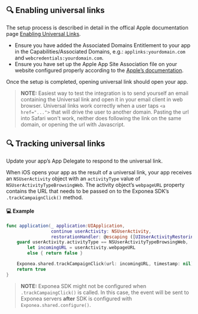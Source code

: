 ## 🔍 Enabling universal links
The setup process is described in detail in the offical Apple documentation page [Enabling Universal Links](https://developer.apple.com/documentation/uikit/inter-process_communication/allowing_apps_and_websites_to_link_to_your_content/enabling_universal_links).

- Ensure you have added the Associated Domains Entitlement to your app in the Capabilities/Associated Domains, e.g.: `applinks:yourdomain.com` and `webcredentials:yourdomain.com`.
- Ensure you have set up the Apple App Site Association file on your website configured properly according to the [Apple’s documentation](https://developer.apple.com/documentation/security/password_autofill/setting_up_an_app_s_associated_domains#3001215).

Once the setup is completed, opening universal link should open your app.

> **NOTE:** Easiest way to test the integration is to send yourself an email containing the Universal link and open it in your email client in web browser. Universal links work correctly when a user taps `<a href="...">` that will drive the user to another domain. Pasting the url into Safari won't work, neither does following the link on the same domain, or opening the url with Javascript.

## 🔍 Tracking universal links
Update your app’s App Delegate to respond to the universal link.

When iOS opens your app as the result of a universal link, your app receives an `NSUserActivity` object with an `activityType` value of `NSUserActivityTypeBrowsingWeb`. The activity object’s `webpageURL` property contains the URL that needs to be passed on to the Exponea SDK’s `.trackCampaignClick()` method.  

#### 💻 Example

```swift
func application(_ application:UIApplication,
                 continue userActivity: NSUserActivity,
                 restorationHandler: @escaping ([UIUserActivityRestoring]?) -> Void) -> Bool {
    guard userActivity.activityType == NSUserActivityTypeBrowsingWeb,
        let incomingURL = userActivity.webpageURL
        else { return false }

    Exponea.shared.trackCampaignClick(url: incomingURL, timestamp: nil)
    return true
}
```

> **NOTE:** Exponea SDK might not be configured when `.trackCampaingClick()` is called. In this case, the event will be sent to Exponea servers **after** SDK is configured with `Exponea.shared.configure()`. 